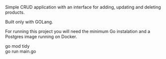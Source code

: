 Simple CRUD application with an interface for adding, updating and deleting products. 

Built only with GOLang.

For running this project you will need the minimum Go instalation and a Postgres image running on Docker.

go mod tidy <br />
go run main.go <br />